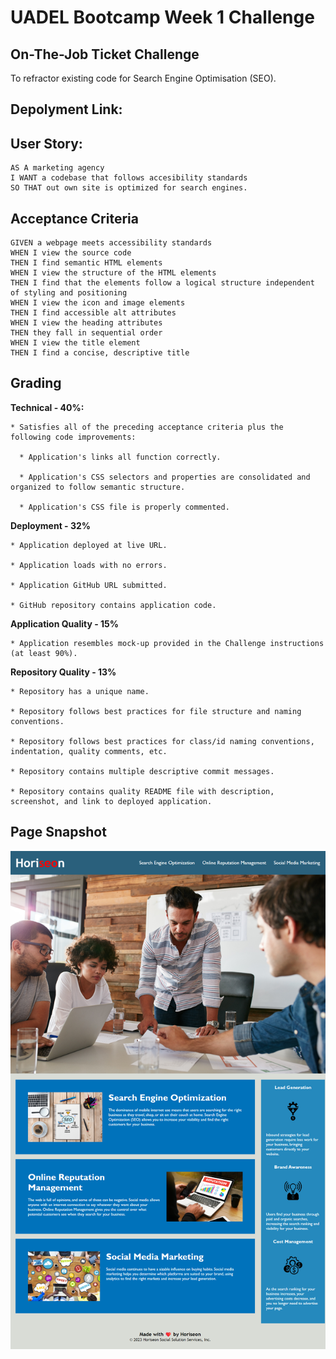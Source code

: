 # UADEL Bootcamp Week 1 Challenge
## On-The-Job Ticket Challenge
To refractor existing code for Search Engine Optimisation (SEO).
## Depolyment Link:


## User Story:
```
AS A marketing agency
I WANT a codebase that follows accesibility standards
SO THAT out own site is optimized for search engines.
```

## Acceptance Criteria
```
GIVEN a webpage meets accessibility standards
WHEN I view the source code
THEN I find semantic HTML elements
WHEN I view the structure of the HTML elements
THEN I find that the elements follow a logical structure independent of styling and positioning
WHEN I view the icon and image elements
THEN I find accessible alt attributes
WHEN I view the heading attributes
THEN they fall in sequential order
WHEN I view the title element
THEN I find a concise, descriptive title 
```

## Grading
**Technical - 40%:**
```
* Satisfies all of the preceding acceptance criteria plus the following code improvements:

  * Application's links all function correctly.

  * Application's CSS selectors and properties are consolidated and organized to follow semantic structure.

  * Application's CSS file is properly commented.
```

**Deployment - 32%**
```
* Application deployed at live URL.

* Application loads with no errors.

* Application GitHub URL submitted.

* GitHub repository contains application code.
```

**Application Quality - 15%**
```
* Application resembles mock-up provided in the Challenge instructions (at least 90%).
```

**Repository Quality - 13%**
```
* Repository has a unique name.

* Repository follows best practices for file structure and naming conventions.

* Repository follows best practices for class/id naming conventions, indentation, quality comments, etc.

* Repository contains multiple descriptive commit messages.

* Repository contains quality README file with description, screenshot, and link to deployed application.
```

## Page Snapshot
![Alt text](assets/images/snapshot.png)

